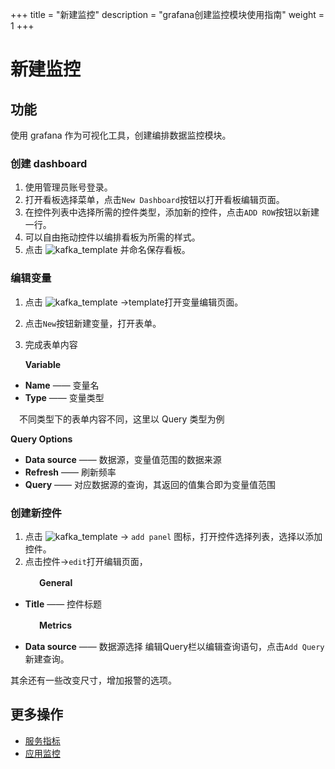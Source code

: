 ﻿+++
title = "新建监控"
description = "grafana创建监控模块使用指南"
weight = 1
+++

# 新建监控

## 功能
使用 grafana 作为可视化工具，创建编排数据监控模块。

### **创建 dashboard**

1. 使用管理员账号登录。
2. 打开看板选择菜单，点击`New Dashboard`按钮以打开看板编辑页面。
3. 在控件列表中选择所需的控件类型，添加新的控件，点击`ADD ROW`按钮以新建一行。
4. 可以自由拖动控件以编排看板为所需的样式。
5. 点击 ![kafka_template](/docs/user-guide/operating-manage/newTemplate/images/save-dashboard.png) 并命名保存看板。

### **编辑变量**

1. 点击 ![kafka_template](/docs/user-guide/operating-manage/newTemplate/images/setting_new.png) ->template打开变量编辑页面。
2. 点击`New`按钮新建变量，打开表单。
3. 完成表单内容
 
    **Variable**

- **Name** —— 变量名
- **Type** —— 变量类型

　不同类型下的表单内容不同，这里以 Query 类型为例

   **Query Options**

- **Data source** —— 数据源，变量值范围的数据来源
- **Refresh** —— 刷新频率
- **Query** —— 对应数据源的查询，其返回的值集合即为变量值范围

### **创建新控件**

1. 点击 ![kafka_template](/docs/user-guide/operating-manage/newTemplate/images/edit-panel.png) -> `add panel` 图标，打开控件选择列表，选择以添加控件。
2. 点击控件->`edit`打开编辑页面，
   
 　　　  **General**
  
  - **Title** —— 控件标题

 　　　  **Metrics** 

  - **Data source** —— 数据源选择
  编辑Query栏以编辑查询语句，点击`Add Query`新建查询。

  其余还有一些改变尺寸，增加报警的选项。  

## 更多操作
- [服务指标](../basic-monitoring)
- [应用监控](../application-monitoring)

